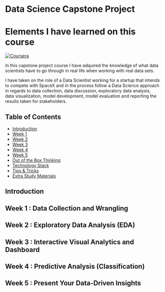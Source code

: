 # Data Science Capstone Project

# Elements I have learned on this course

<a href="https://www.coursera.org/learn/applied-data-science-capstone?specialization=ibm-data-science" rel="noopener"> ![Coursera](https://img.shields.io/badge/Coursera-%230056D2.svg?style=for-the-badge&logo=Coursera&logoColor=white) </a>

In this capstone project course I have adquired the knowledge of what data scientists have to go through in real life when working with real data sets. 

I have taken on the role of a Data Scientist working for a startup that intends to compete with SpaceX and in the process follow a Data Science approach in regards to data collection, data discussion, exploratory data analysis, data visualization, model development, model evaluation and reporting the results taken for stakeholders.

## Table of Contents

- [Introduction](#introduction)
- [Week 1](#week1)
- [Week 2](#week2)
- [Week 3](#week3)
- [Week 4](#week4)
- [Week 5](#week5)
- [Out of the Box Thinking](#outofbox)
- [Technology Stack](#tech_stack)
- [Tips & Tricks](#tips_tricks)
- [Extra Study Materials](#extra_study)

## Introduction <a name = "introduction"></a>

##   Week 1 : Data Collection and Wrangling<a name = "week1"></a>

##  Week 2 : Exploratory Data Analysis (EDA)<a name = "week2">
  
##  Week 3 : Interactive Visual Analytics and Dashboard<a name = "week3"></a>
  
##  Week 4 : Predictive Analysis (Classification)<a name = "week4"></a>
  
##  Week 5 : Present Your Data-Driven Insights <a name = "week5"></a>
  
  
  
